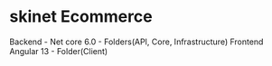 # skinet Ecommerce
Backend - Net core 6.0 - Folders(API, Core, Infrastructure)
Frontend Angular 13 - Folder(Client)
